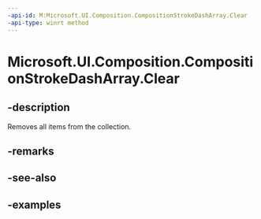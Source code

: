 ```yaml
---
-api-id: M:Microsoft.UI.Composition.CompositionStrokeDashArray.Clear
-api-type: winrt method
---
```


<!-- Method syntax.
public void CompositionStrokeDashArray.Clear()
-->

# Microsoft.UI.Composition.CompositionStrokeDashArray.Clear

## -description

Removes all items from the collection.

## -remarks

## -see-also

## -examples

